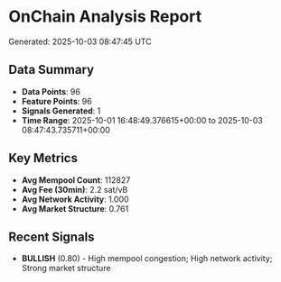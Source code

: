 # OnChain Analysis Report
Generated: 2025-10-03 08:47:45 UTC

## Data Summary
- **Data Points**: 96
- **Feature Points**: 96
- **Signals Generated**: 1
- **Time Range**: 2025-10-01 16:48:49.376615+00:00 to 2025-10-03 08:47:43.735711+00:00

## Key Metrics
- **Avg Mempool Count**: 112827
- **Avg Fee (30min)**: 2.2 sat/vB
- **Avg Network Activity**: 1.000
- **Avg Market Structure**: 0.761

## Recent Signals
- **BULLISH** (0.80) - High mempool congestion; High network activity; Strong market structure

